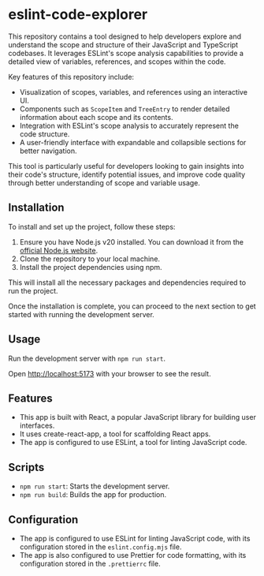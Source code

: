 # eslint-code-explorer

This repository contains a tool designed to help developers explore and understand the scope and structure of their JavaScript and TypeScript codebases. It leverages ESLint's scope analysis capabilities to provide a detailed view of variables, references, and scopes within the code.

Key features of this repository include:

-   Visualization of scopes, variables, and references using an interactive UI.
-   Components such as `ScopeItem` and `TreeEntry` to render detailed information about each scope and its contents.
-   Integration with ESLint's scope analysis to accurately represent the code structure.
-   A user-friendly interface with expandable and collapsible sections for better navigation.

This tool is particularly useful for developers looking to gain insights into their code's structure, identify potential issues, and improve code quality through better understanding of scope and variable usage.

## Installation

To install and set up the project, follow these steps:

1. Ensure you have Node.js v20 installed. You can download it from the [official Node.js website](https://nodejs.org/).
2. Clone the repository to your local machine.
3. Install the project dependencies using npm.

This will install all the necessary packages and dependencies required to run the project.

Once the installation is complete, you can proceed to the next section to get started with running the development server.

## Usage

Run the development server with `npm run start`.

Open [http://localhost:5173](http://localhost:5173) with your browser to see the result.

## Features

-   This app is built with React, a popular JavaScript library for building user interfaces.
-   It uses create-react-app, a tool for scaffolding React apps.
-   The app is configured to use ESLint, a tool for linting JavaScript code.

## Scripts

-   `npm run start`: Starts the development server.
-   `npm run build`: Builds the app for production.

## Configuration

-   The app is configured to use ESLint for linting JavaScript code, with its configuration stored in the `eslint.config.mjs` file.
-   The app is also configured to use Prettier for code formatting, with its configuration stored in the `.prettierrc` file.
